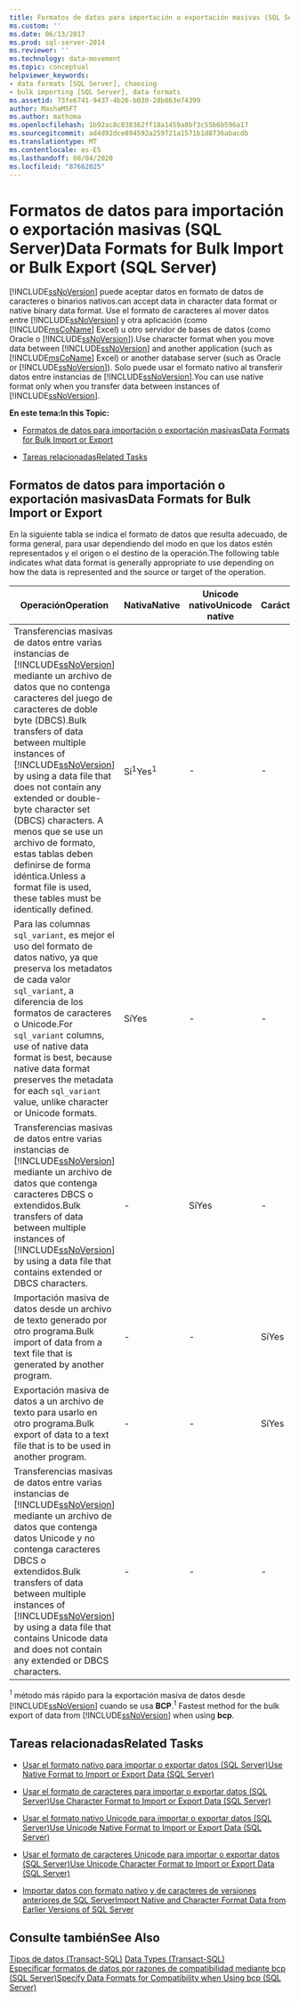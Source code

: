 ```yaml
---
title: Formatos de datos para importación o exportación masivas (SQL Server) | Microsoft Docs
ms.custom: ''
ms.date: 06/13/2017
ms.prod: sql-server-2014
ms.reviewer: ''
ms.technology: data-movement
ms.topic: conceptual
helpviewer_keywords:
- data formats [SQL Server], choosing
- bulk importing [SQL Server], data formats
ms.assetid: 73fe6741-9437-4b26-b030-28b863e74399
author: MashaMSFT
ms.author: mathoma
ms.openlocfilehash: 1b92ac8c038362ff18a1459a8bf3c55b6b596a17
ms.sourcegitcommit: ad4d92dce894592a259721a1571b1d8736abacdb
ms.translationtype: MT
ms.contentlocale: es-ES
ms.lasthandoff: 08/04/2020
ms.locfileid: "87662025"
---
```

# <a name="data-formats-for-bulk-import-or-bulk-export-sql-server"></a><span data-ttu-id="8b403-102">Formatos de datos para importación o exportación masivas (SQL Server)</span><span class="sxs-lookup"><span data-stu-id="8b403-102">Data Formats for Bulk Import or Bulk Export (SQL Server)</span></span>
  [!INCLUDE[ssNoVersion](../../includes/ssnoversion-md.md)] <span data-ttu-id="8b403-103">puede aceptar datos en formato de datos de caracteres o binarios nativos.</span><span class="sxs-lookup"><span data-stu-id="8b403-103">can accept data in character data format or native binary data format.</span></span> <span data-ttu-id="8b403-104">Use el formato de caracteres al mover datos entre [!INCLUDE[ssNoVersion](../../includes/ssnoversion-md.md)] y otra aplicación (como [!INCLUDE[msCoName](../../includes/msconame-md.md)] Excel) u otro servidor de bases de datos (como Oracle o [!INCLUDE[ssNoVersion](../../includes/ssnoversion-md.md)]).</span><span class="sxs-lookup"><span data-stu-id="8b403-104">Use character format when you move data between [!INCLUDE[ssNoVersion](../../includes/ssnoversion-md.md)] and another application (such as [!INCLUDE[msCoName](../../includes/msconame-md.md)] Excel) or another database server (such as Oracle or [!INCLUDE[ssNoVersion](../../includes/ssnoversion-md.md)]).</span></span> <span data-ttu-id="8b403-105">Solo puede usar el formato nativo al transferir datos entre instancias de [!INCLUDE[ssNoVersion](../../includes/ssnoversion-md.md)].</span><span class="sxs-lookup"><span data-stu-id="8b403-105">You can use native format only when you transfer data between instances of [!INCLUDE[ssNoVersion](../../includes/ssnoversion-md.md)].</span></span>  
  
 <span data-ttu-id="8b403-106">**En este tema:**</span><span class="sxs-lookup"><span data-stu-id="8b403-106">**In this Topic:**</span></span>  
  
-   [<span data-ttu-id="8b403-107">Formatos de datos para importación o exportación masivas</span><span class="sxs-lookup"><span data-stu-id="8b403-107">Data Formats for Bulk Import or Export</span></span>](#ComponentsAndConcepts)  
  
-   [<span data-ttu-id="8b403-108">Tareas relacionadas</span><span class="sxs-lookup"><span data-stu-id="8b403-108">Related Tasks</span></span>](#RelatedTasks)  
  
##  <a name="data-formats-for-bulk-import-or-export"></a><a name="ComponentsAndConcepts"></a> <span data-ttu-id="8b403-109">Formatos de datos para importación o exportación masivas</span><span class="sxs-lookup"><span data-stu-id="8b403-109">Data Formats for Bulk Import or Export</span></span>  
 <span data-ttu-id="8b403-110">En la siguiente tabla se indica el formato de datos que resulta adecuado, de forma general, para usar dependiendo del modo en que los datos estén representados y el origen o el destino de la operación.</span><span class="sxs-lookup"><span data-stu-id="8b403-110">The following table indicates what data format is generally appropriate to use depending on how the data is represented and the source or target of the operation.</span></span>  
  
|<span data-ttu-id="8b403-111">Operación</span><span class="sxs-lookup"><span data-stu-id="8b403-111">Operation</span></span>|<span data-ttu-id="8b403-112">Nativa</span><span class="sxs-lookup"><span data-stu-id="8b403-112">Native</span></span>|<span data-ttu-id="8b403-113">Unicode nativo</span><span class="sxs-lookup"><span data-stu-id="8b403-113">Unicode native</span></span>|<span data-ttu-id="8b403-114">Carácter</span><span class="sxs-lookup"><span data-stu-id="8b403-114">Character</span></span>|<span data-ttu-id="8b403-115">carácter Unicode</span><span class="sxs-lookup"><span data-stu-id="8b403-115">Unicode character</span></span>|  
|---------------|------------|--------------------|---------------|-----------------------|  
|<span data-ttu-id="8b403-116">Transferencias masivas de datos entre varias instancias de [!INCLUDE[ssNoVersion](../../includes/ssnoversion-md.md)] mediante un archivo de datos que no contenga caracteres del juego de caracteres de doble byte (DBCS).</span><span class="sxs-lookup"><span data-stu-id="8b403-116">Bulk transfers of data between multiple instances of [!INCLUDE[ssNoVersion](../../includes/ssnoversion-md.md)] by using a data file that does not contain any extended or double-byte character set (DBCS) characters.</span></span> <span data-ttu-id="8b403-117">A menos que se use un archivo de formato, estas tablas deben definirse de forma idéntica.</span><span class="sxs-lookup"><span data-stu-id="8b403-117">Unless a format file is used, these tables must be identically defined.</span></span>|<span data-ttu-id="8b403-118">Sí<sup>1</sup></span><span class="sxs-lookup"><span data-stu-id="8b403-118">Yes<sup>1</sup></span></span>|-|-|-|  
|<span data-ttu-id="8b403-119">Para las columnas `sql_variant`, es mejor el uso del formato de datos nativo, ya que preserva los metadatos de cada valor `sql_variant`, a diferencia de los formatos de caracteres o Unicode.</span><span class="sxs-lookup"><span data-stu-id="8b403-119">For `sql_variant` columns, use of native data format is best, because native data format preserves the metadata for each `sql_variant` value, unlike character or Unicode formats.</span></span>|<span data-ttu-id="8b403-120">Sí</span><span class="sxs-lookup"><span data-stu-id="8b403-120">Yes</span></span>|-|-|-|  
|<span data-ttu-id="8b403-121">Transferencias masivas de datos entre varias instancias de [!INCLUDE[ssNoVersion](../../includes/ssnoversion-md.md)] mediante un archivo de datos que contenga caracteres DBCS o extendidos.</span><span class="sxs-lookup"><span data-stu-id="8b403-121">Bulk transfers of data between multiple instances of [!INCLUDE[ssNoVersion](../../includes/ssnoversion-md.md)] by using a data file that contains extended or DBCS characters.</span></span>|-|<span data-ttu-id="8b403-122">Sí</span><span class="sxs-lookup"><span data-stu-id="8b403-122">Yes</span></span>|-|-|  
|<span data-ttu-id="8b403-123">Importación masiva de datos desde un archivo de texto generado por otro programa.</span><span class="sxs-lookup"><span data-stu-id="8b403-123">Bulk import of data from a text file that is generated by another program.</span></span>|-|-|<span data-ttu-id="8b403-124">Sí</span><span class="sxs-lookup"><span data-stu-id="8b403-124">Yes</span></span>|-|  
|<span data-ttu-id="8b403-125">Exportación masiva de datos a un archivo de texto para usarlo en otro programa.</span><span class="sxs-lookup"><span data-stu-id="8b403-125">Bulk export of data to a text file that is to be used in another program.</span></span>|-|-|<span data-ttu-id="8b403-126">Sí</span><span class="sxs-lookup"><span data-stu-id="8b403-126">Yes</span></span>|-|  
|<span data-ttu-id="8b403-127">Transferencias masivas de datos entre varias instancias de [!INCLUDE[ssNoVersion](../../includes/ssnoversion-md.md)] mediante un archivo de datos que contenga datos Unicode y no contenga caracteres DBCS o extendidos.</span><span class="sxs-lookup"><span data-stu-id="8b403-127">Bulk transfers of data between multiple instances of [!INCLUDE[ssNoVersion](../../includes/ssnoversion-md.md)] by using a data file that contains Unicode data and does not contain any extended or DBCS characters.</span></span>|-|-|-|<span data-ttu-id="8b403-128">Sí</span><span class="sxs-lookup"><span data-stu-id="8b403-128">Yes</span></span>|  
  
 <span data-ttu-id="8b403-129"><sup>1</sup> método más rápido para la exportación masiva de datos desde [!INCLUDE[ssNoVersion](../../includes/ssnoversion-md.md)] cuando se usa **BCP**.</span><span class="sxs-lookup"><span data-stu-id="8b403-129"><sup>1</sup> Fastest method for the bulk export of data from [!INCLUDE[ssNoVersion](../../includes/ssnoversion-md.md)] when using **bcp**.</span></span>  
  
##  <a name="related-tasks"></a><a name="RelatedTasks"></a> <span data-ttu-id="8b403-130">Tareas relacionadas</span><span class="sxs-lookup"><span data-stu-id="8b403-130">Related Tasks</span></span>  
  
-   [<span data-ttu-id="8b403-131">Usar el formato nativo para importar o exportar datos &#40;SQL Server&#41;</span><span class="sxs-lookup"><span data-stu-id="8b403-131">Use Native Format to Import or Export Data &#40;SQL Server&#41;</span></span>](use-native-format-to-import-or-export-data-sql-server.md)  
  
-   [<span data-ttu-id="8b403-132">Usar el formato de caracteres para importar o exportar datos &#40;SQL Server&#41;</span><span class="sxs-lookup"><span data-stu-id="8b403-132">Use Character Format to Import or Export Data &#40;SQL Server&#41;</span></span>](use-character-format-to-import-or-export-data-sql-server.md)  
  
-   [<span data-ttu-id="8b403-133">Usar el formato nativo Unicode para importar o exportar datos &#40;SQL Server&#41;</span><span class="sxs-lookup"><span data-stu-id="8b403-133">Use Unicode Native Format to Import or Export Data &#40;SQL Server&#41;</span></span>](use-unicode-native-format-to-import-or-export-data-sql-server.md)  
  
-   [<span data-ttu-id="8b403-134">Usar el formato de caracteres Unicode para importar o exportar datos &#40;SQL Server&#41;</span><span class="sxs-lookup"><span data-stu-id="8b403-134">Use Unicode Character Format to Import or Export Data &#40;SQL Server&#41;</span></span>](use-unicode-character-format-to-import-or-export-data-sql-server.md)  
  
-   [<span data-ttu-id="8b403-135">Importar datos con formato nativo y de caracteres de versiones anteriores de SQL Server</span><span class="sxs-lookup"><span data-stu-id="8b403-135">Import Native and Character Format Data from Earlier Versions of SQL Server</span></span>](import-native-and-character-format-data-from-earlier-versions-of-sql-server.md)  
  
## <a name="see-also"></a><span data-ttu-id="8b403-136">Consulte también</span><span class="sxs-lookup"><span data-stu-id="8b403-136">See Also</span></span>  
 <span data-ttu-id="8b403-137">[Tipos de datos &#40;Transact-SQL&#41;](/sql/t-sql/data-types/data-types-transact-sql) </span><span class="sxs-lookup"><span data-stu-id="8b403-137">[Data Types &#40;Transact-SQL&#41;](/sql/t-sql/data-types/data-types-transact-sql) </span></span>  
 [<span data-ttu-id="8b403-138">Especificar formatos de datos por razones de compatibilidad mediante bcp &#40;SQL Server&#41;</span><span class="sxs-lookup"><span data-stu-id="8b403-138">Specify Data Formats for Compatibility when Using bcp &#40;SQL Server&#41;</span></span>](specify-data-formats-for-compatibility-when-using-bcp-sql-server.md)  
  
  
